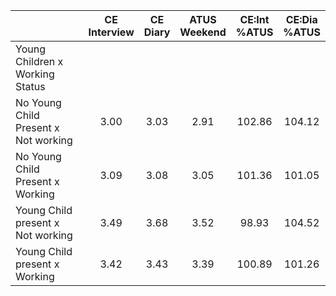 
|                      | CE<br>Interview |  CE<br>Diary | ATUS<br>Weekend | CE:Int<br>%ATUS | CE:Dia<br>%ATUS |
| -------------------- | :----------: | :----------: | :----------: | :----------: | :----------: |
| Young Children x Working Status |              |              |              |              |              |
| No Young Child Present x Not working |         3.00 |         3.03 |         2.91 |       102.86 |       104.12 |
| No Young Child Present x Working |         3.09 |         3.08 |         3.05 |       101.36 |       101.05 |
| Young Child present x Not working |         3.49 |         3.68 |         3.52 |        98.93 |       104.52 |
| Young Child present x Working |         3.42 |         3.43 |         3.39 |       100.89 |       101.26 |

